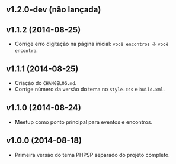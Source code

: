 ## v1.2.0-dev (não lançada)

## v1.1.2 (2014-08-25)

- Corrige erro digitação na página inicial:
    `você encontros` -> `você encontra`.

## v1.1.1 (2014-08-25)

- Criação do `CHANGELOG.md`.
- Corrige número da versão do tema no `style.css` e `build.xml`.

## v1.1.0 (2014-08-24)

- Meetup como ponto principal para eventos e encontros.

## v1.0.0 (2014-08-18)

- Primeira versão do tema PHPSP separado do projeto completo.
